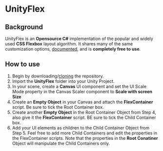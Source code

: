 # UnityFlex
## Background

  UnityFlex is an **Opensource C#** implementation of the popular and widely used **CSS Flexbox** layout algorithm. It shares many of the same customization options, [documented](https://muhammedel-sayed.github.io/UnityFlex/), and is **completely free to use**.
  
 ## How to use
  1. Begin by downloading/[cloning](https://github.com/MuhammedEl-Sayed/UnityFlex.git) the repository. 
  2. Import the **UnityFlex** folder into your Unity Project.
  3. In your scene, create a **Canvas** UI component and set the UI Scale Mode property in the Canvas Scaler component to **Scale with screen Size**
  4. Create an **Empty Object** in your Canvas and attach the **FlexContainer** script. Be sure to tick the Root Container box.
  5. Create another **Empty Object** in the Root Container Object from Step 4, also give it the **FlexContainer** script. BE sure to tick the Child Container box.
  6. Add your UI elements as children to the Child Container Object from Step 5. Feel free to add more Child Containers and edit the properties in the FlexContainer scripts. Note that the properties in the **Root Conatiner** Object will manipulate the Child Containers only.
